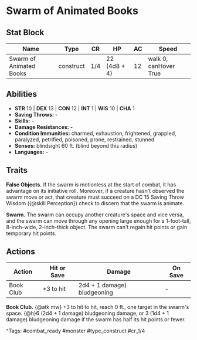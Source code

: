 # Swarm of Animated Books

## Stat Block

| Name | Type | CR | HP | AC | Speed |
|------|------|----|----|----|-------|
| Swarm of Animated Books | construct | 1/4 | 22 (4d8 + 4) | 12 | walk 0, canHover True |

## Abilities

- **STR** 10 | **DEX** 13 | **CON** 12 | **INT** 1 | **WIS** 10 | **CHA** 1
- **Saving Throws:** -  
- **Skills:** -  
- **Damage Resistances:** -  
- **Condition Immunities:** charmed, exhaustion, frightened, grappled, paralyzed, petrified, poisoned, prone, restrained, stunned  
- **Senses:** blindsight 60 ft. (blind beyond this radius)  
- **Languages:** -

## Traits

**False Objects.** If the swarm is motionless at the start of combat, it has advantage on its initiative roll. Moreover, if a creature hasn't observed the swarm move or act, that creature must succeed on a DC 15 Saving Throw Wisdom ({@skill Perception}) check to discern that the swarm is animate.

**Swarm.** The swarm can occupy another creature's space and vice versa, and the swarm can move through any opening large enough for a 1-foot-tall, 8-inch-wide, 2-inch-thick object. The swarm can't regain hit points or gain temporary hit points.


## Actions

| Action | Hit or Save | Damage | On Save |
|--------|--------------|--------|----------|
| Book Club | +3 to hit | 2d4 + 1 damage) bludgeoning | - |

**Book Club.** {@atk mw} +3 to hit to hit, reach 0 ft., one target in the swarm's space. {@h}6 (2d4 + 1 damage) bludgeoning damage, or 3 (1d4 + 1 damage) bludgeoning damage if the swarm has half its hit points or fewer.


^Tags: #combat_ready #monster #type_construct #cr_1/4